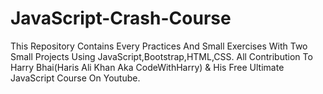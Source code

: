 # JavaScript-Crash-Course
This Repository Contains Every Practices And Small Exercises With Two Small Projects Using JavaScript,Bootstrap,HTML,CSS.
All Contribution To Harry Bhai(Haris Ali Khan Aka CodeWithHarry) & His Free Ultimate JavaScript Course On Youtube.
